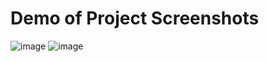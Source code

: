 # Demo of Project Screenshots
![image](https://github.com/edwarddsongg/99KeysSkillTest/assets/52054778/002e4649-9c08-4322-bb59-cbb858ae3d65)
![image](https://github.com/edwarddsongg/99KeysSkillTest/assets/52054778/148999d8-5ab2-4289-9e80-984e694f699c)
